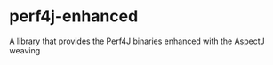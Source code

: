 perf4j-enhanced
===============

A library that provides the Perf4J binaries enhanced with the AspectJ weaving